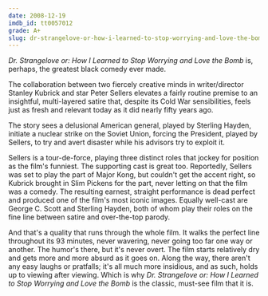 ```yaml
---
date: 2008-12-19
imdb_id: tt0057012
grade: A+
slug: dr-strangelove-or-how-i-learned-to-stop-worrying-and-love-the-bomb-1964
---
```


_Dr. Strangelove or: How I Learned to Stop Worrying and Love the Bomb_ is, perhaps, the greatest black comedy ever made.

The collaboration between two fiercely creative minds in writer/director Stanley Kubrick and star Peter Sellers elevates a fairly routine premise to an insightful, multi-layered satire that, despite its Cold War sensibilities, feels just as fresh and relevant today as it did nearly fifty years ago.

The story sees a delusional American general, played by Sterling Hayden, initiate a nuclear strike on the Soviet Union, forcing the President, played by Sellers, to try and avert disaster while his advisors try to exploit it.

Sellers is a tour-de-force, playing three distinct roles that jockey for position as the film's funniest. The supporting cast is great too. Reportedly, Sellers was set to play the part of Major Kong, but couldn't get the accent right, so Kubrick brought in Slim Pickens for the part, never letting on that the film was a comedy. The resulting earnest, straight performance is dead perfect and produced one of the film's most iconic images. Equally well-cast are George C. Scott and Sterling Hayden, both of whom play their roles on the fine line between satire and over-the-top parody.

And that's a quality that runs through the whole film. It walks the perfect line throughout its 93 minutes, never wavering, never going too far one way or another. The humor's there, but it's never overt. The film starts relatively dry and gets more and more absurd as it goes on. Along the way, there aren't any easy laughs or pratfalls; it's all much more insidious, and as such, holds up to viewing after viewing. Which is why _Dr. Strangelove or: How I Learned to Stop Worrying and Love the Bomb_ is the classic, must-see film that it is.
